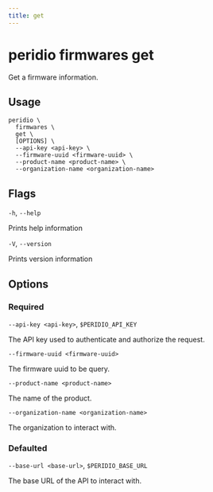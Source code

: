 ```yaml
---
title: get
---
```


# peridio firmwares get

Get a firmware information.

## Usage

```
peridio \
  firmwares \
  get \
  [OPTIONS] \
  --api-key <api-key> \
  --firmware-uuid <firmware-uuid> \
  --product-name <product-name> \
  --organization-name <organization-name>
```

## Flags

`-h`, `--help`

Prints help information

`-V`, `--version`

Prints version information

## Options

### Required

`--api-key <api-key>`, `$PERIDIO_API_KEY`

The API key used to authenticate and authorize the request.

`--firmware-uuid <firmware-uuid>`

The firmware uuid to be query.

`--product-name <product-name>`

The name of the product.

`--organization-name <organization-name>`

The organization to interact with.

### Defaulted

`--base-url <base-url>`, `$PERIDIO_BASE_URL`

The base URL of the API to interact with.
